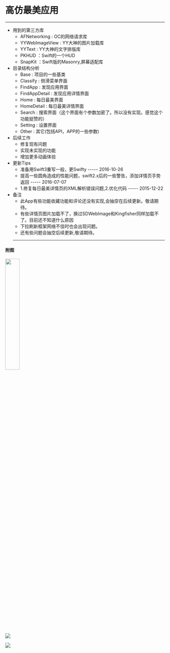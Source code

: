 # 高仿最美应用
  ---
- 用到的第三方库
  - AFNetworking   : OC的网络请求库
  - YYWebImageView : YY大神的图片加载库
  - YYText         : YY大神的文字排版库
  - PKHUD          ：Swift的一个HUD
  - SnapKit        ：Swift版的Masonry,屏幕适配库
- 目录结构分析
  - Base           : 项目的一些基类
  - Classify       : 侧滑菜单界面
  - FindApp        : 发现应用界面
  - FindAppDetail  : 发现应用详情界面
  - Home           : 每日最美界面
  - HomeDetail     : 每日最美详情界面
  - Search         : 搜索界面（这个界面有个参数加密了。所以没有实现。感觉这个功能挺赞的）
  - Setting        : 设置界面
  - Other          : 其它(包括API，APP的一些参数)
- 后续工作
  - 修复现有问题
  - 实现未实现的功能
  - 增加更多动画体验
- 更新Tips
  - 准备用Swift3重写一般，更Swifty   ----- 2016-10-26
  - 提高一些圆角造成的性能问题，swift2.x后的一些警告，添加详情页手势返回   ----- 2016-07-07
  - 1.修复每日最美详情页的XML解析错误问题,2.优化代码 ----- 2015-12-22
- 备注
  - 此App有些功能收藏功能和评论还没有实现,会抽空在后续更新。敬请期待。
  - 有些详情页图片加载不了，换过SDWebImage和Kingfisher同样加载不了。目前还不知道什么原因
  - 下拉刷新框架网络不佳时也会出现问题。
  - 还有些问题会抽空后续更新,敬请期待。
  ---
#### 附图

<img src="https://github.com/lyimin/beautifulApp/blob/master/BeautifulApp/BeautifulApp/Source/1.gif" width="30%" height="30%" />

![](https://github.com/lyimin/beautifulApp/blob/master/BeautifulApp/BeautifulApp/Source/2.gif)

![](https://github.com/lyimin/beautifulApp/blob/master/BeautifulApp/BeautifulApp/Source/3.gif)
